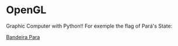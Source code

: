 # OpenGL
Graphic Computer with Python!!
For exemple the flag of Pará's State:

[Bandeira Para](https://user-images.githubusercontent.com/102835316/185722818-5a7db404-4504-4b1e-9f5a-218ee5e2d997.png)
